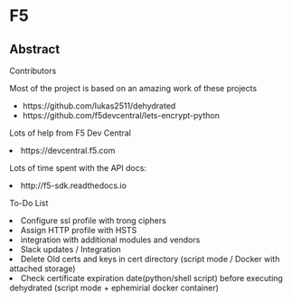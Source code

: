 # F5

<h2> Abstract </h2>
Contributors

Most of the project is based on an amazing work of these projects

<ul>
<li>https://github.com/lukas2511/dehydrated</li>
<li>https://github.com/f5devcentral/lets-encrypt-python </li>
</ul>

Lots of help from F5 Dev Central
<li>https://devcentral.f5.com</li>

Lots of time spent with the API docs:
<li>http://f5-sdk.readthedocs.io</li>

<p>To-Do List</p>
<li>Configure ssl profile with trong ciphers</li>
<li>Assign HTTP profile with HSTS </li>
<li>integration with additional modules and vendors</li>
<li>Slack updates / Integration </li>
<li>Delete Old certs and keys in cert directory (script mode / Docker with attached storage)</li>
<li>Check certificate expiration date(python/shell script) before executing dehydrated (script mode + ephemirial docker container) </li>
